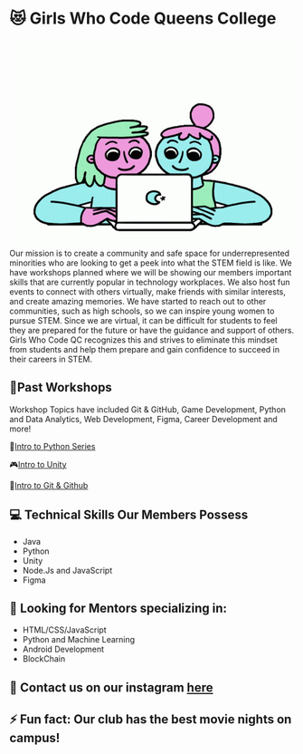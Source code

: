 # 😻 Girls Who Code Queens College
<img src="images/coworker-team-work.gif" align="right" alt="Two women working together">
<br></br>
<p align="left">
Our mission is to create a community and safe space for underrepresented minorities who are looking to get a peek into what the STEM field is like. We have workshops planned where we will be showing our members important skills that are currently popular in technology workplaces. We also host fun events to connect with others virtually, make friends with similar interests, and create amazing memories. We have started to reach out to other communities, such as high schools, so we can inspire young women to pursue STEM. Since we are virtual, it can be difficult for students to feel they are prepared for the future or have the guidance and support of others. Girls Who Code QC recognizes this and strives to eliminate this mindset from students and help them prepare and gain confidence to succeed in their careers in STEM. 
</p>

## 📝Past Workshops

Workshop Topics have included
Git & GitHub, Game Development, Python and Data Analytics, Web Development, Figma, Career Development and more!

🐍[Intro to Python Series](https://github.com/GWC-QC/Python_Series)

🎮[Intro to Unity](https://github.com/GWC-QC/GWC_Intro-To-Unity)

💜[Intro to Git & Github](https://github.com/GWC-QC/IntroToGit)

## 💻 Technical Skills Our Members Possess
* Java
* Python
* Unity
* Node.Js and JavaScript
* Figma 

## 💭 Looking for Mentors specializing in:
* HTML/CSS/JavaScript
* Python and Machine Learning
* Android Development
* BlockChain

## 💌 Contact us on our instagram [here](https://www.instagram.com/gwc.qc/)

## ⚡ Fun fact: Our club has the best movie nights on campus!
